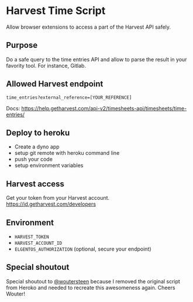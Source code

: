 # Harvest Time Script
Allow browser extensions to access a part of the Harvest API safely.

## Purpose
Do a safe query to the time entries API and allow to parse the result in your favority tool.
For instance, Gitlab.

## Allowed Harvest endpoint
`time_entries?external_reference=[YOUR_REFERENCE]`

Docs: https://help.getharvest.com/api-v2/timesheets-api/timesheets/time-entries/

## Deploy to heroku
- Create a dyno app
- setup git remote with heroku command line
- push your code
- setup environment variables

## Harvest access
Get your token from your Harvest account. https://id.getharvest.com/developers

## Environment
- `HARVEST_TOKEN`
- `HARVEST_ACCOUNT_ID`
- `ELGENTOS_AUTHORIZATION` (optional, secure your endpoint)

## Special shoutout
Special shoutout to [@woutersteen](https://github.com/woutersteen) because I removed the original script from Heroko and needed to recreate this awesomeness again. Cheers Wouter!

